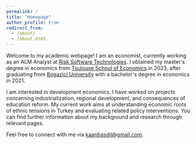 ```yaml
---
permalink: /
title: "Homepage"
author_profile: true
redirect_from: 
  - /about/
  - /about.html
---
```

Welcome to my academic webpage! I am an economist, currently working as an ALM Analyst at [Risk Software Technologies](https://www.riskturk.com/EN/). I obtained my master's degree in economics from [Toulouse School of Economics](http://tse-fr.eu/) in 2023, after graduating from [Bogazici University](https://econ.bogazici.edu.tr/) with a bachelor's degree in economics in 2021.

I am interested in development economics. I have worked on projects concerning industrialization, regional development, and consequences of education reform. My current work aims at understanding economic roots of ethnic tensions in Turkey and evaluating related policy interventions. You can find further information about my background and research through relevant pages.

Feel free to connect with me via [kaanbasdil@gmail.com](mailto:kaanbasdil@gmail.com). 
